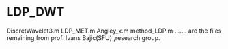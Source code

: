 # LDP_DWT

DiscretWavelet3.m 
LDP_MET.m
Angley_x.m
method_LDP.m .......  are the files
remaining from prof. Ivans Bajic(SFU) ,research group.
